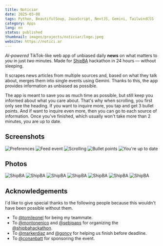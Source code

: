 ```yaml
---
title: Noticiar
date: 2025-03-08
tags: Python, BeautifulSoup, JavaScript, NextJS, Gemini, TailwindCSS
category: Apps
lang: en
status: published
thumbnail: images/projects/noticiar/logo.jpeg
website: https://notici.ar
---
```


_AI-powered_ TikTok-like web app of unbiased daily **news** on what matters to _you_ in just _two_ minutes. Made for [ShipBA](https://shipba.dev) hackathon in 24 hours — without sleeping.

It scrapes news articles from multiple sources and, based on what they talk about, merges them into single events using Gemini. Thanks to this, the app provides information as unbiased as possible.

The app is meant to save you as much time as possible, but still keep you informed about what you care about. That's why when scrolling, you first only see the heading. If you want to inquire more, you tap and get 3 bullet points. And if want to inquire even more, then you can go to each source of information. Once you've finished, which usually won't take more than 2 minutes, you are up to date.

## Screenshots

![Preferences](/images/projects/noticiar/screenshots/1.jpeg)
![Feed event](/images/projects/noticiar/screenshots/2.jpeg)
![Scrolling](/images/projects/noticiar/screenshots/3.jpeg)
![Bullet points](/images/projects/noticiar/screenshots/4.jpeg)
![You're up to date](/images/projects/noticiar/screenshots/5.jpeg)

## Photos

![ShipBA](/images/projects/noticiar/photos/code/everyone.jpeg)
![ShipBA](/images/projects/noticiar/photos/code/team.jpeg)
![ShipBA](/images/projects/noticiar/photos/presentation/auditorium.png)
![ShipBA](/images/projects/noticiar/photos/presentation/showing.png)
![ShipBA](/images/projects/noticiar/photos/presentation/walking.jpeg)
![ShipBA](/images/projects/noticiar/photos/presentation/computer.jpeg)
![ShipBA](/images/projects/noticiar/photos/presentation/dark.jpeg)

## Acknowledgements

I'd like to give special thanks to the following people because this wouldn't have been possible without them.

- To [@tomileonel](https://www.linkedin.com/in/tomas-leonel-degese-2b6064279/?originalSubdomain=ar) for being my teammate.
- To [@montonenico](https://x.com/montonenico) and [@sebipaps](https://x.com/sebipaps) for organizing the [@shipbahackathon](https://x.com/shipbahackathon).
- To [@markerdiaz](https://x.com/markerdiaz) and [@goncy](https://x.com/goncy) for helping us finish before deadline.
- To [@conanbatt](https://x.com/conanbatt) for sponsoring the event.

